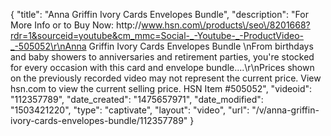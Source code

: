 {
    "title": "Anna Griffin Ivory Cards   Envelopes Bundle",
    "description": "For More Info or to Buy Now: http:\/\/www.hsn.com\/products\/seo\/8201668?rdr=1&sourceid=youtube&cm_mmc=Social-_-Youtube-_-ProductVideo-_-505052\r\nAnna Griffin Ivory Cards   Envelopes Bundle    \nFrom birthdays and baby showers to anniversaries and retirement parties, you're stocked for every occasion with this card and envelope bundle....\r\nPrices shown on the previously recorded video may not represent the current price.  View hsn.com to view the current selling price. HSN Item #505052",
    "videoid": "112357789",
    "date_created": "1475657971",
    "date_modified": "1503421220",
    "type": "captivate",
    "layout": "video",
    "url": "\/v\/anna-griffin-ivory-cards-envelopes-bundle\/112357789"
}
